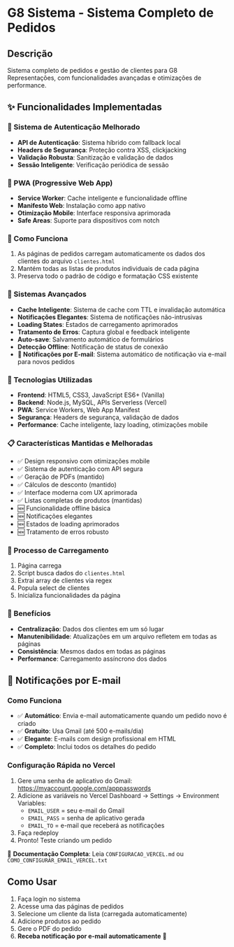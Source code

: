 # G8 Sistema - Sistema Completo de Pedidos

## Descrição
Sistema completo de pedidos e gestão de clientes para G8 Representações, com funcionalidades avançadas e otimizações de performance.

## ✨ Funcionalidades Implementadas

### 🔐 Sistema de Autenticação Melhorado
- **API de Autenticação**: Sistema híbrido com fallback local
- **Headers de Segurança**: Proteção contra XSS, clickjacking
- **Validação Robusta**: Sanitização e validação de dados
- **Sessão Inteligente**: Verificação periódica de sessão

### 📱 PWA (Progressive Web App)
- **Service Worker**: Cache inteligente e funcionalidade offline
- **Manifesto Web**: Instalação como app nativo
- **Otimização Mobile**: Interface responsiva aprimorada
- **Safe Areas**: Suporte para dispositivos com notch

### 🔄 Como Funciona
1. As páginas de pedidos carregam automaticamente os dados dos clientes do arquivo `clientes.html`
2. Mantém todas as listas de produtos individuais de cada página
3. Preserva todo o padrão de código e formatação CSS existente
### 🚀 Sistemas Avançados
- **Cache Inteligente**: Sistema de cache com TTL e invalidação automática
- **Notificações Elegantes**: Sistema de notificações não-intrusivas
- **Loading States**: Estados de carregamento aprimorados
- **Tratamento de Erros**: Captura global e feedback inteligente
- **Auto-save**: Salvamento automático de formulários
- **Detecção Offline**: Notificação de status de conexão
- **📧 Notificações por E-mail**: Sistema automático de notificação via e-mail para novos pedidos

### 🔧 Tecnologias Utilizadas
- **Frontend**: HTML5, CSS3, JavaScript ES6+ (Vanilla)
- **Backend**: Node.js, MySQL, APIs Serverless (Vercel)
- **PWA**: Service Workers, Web App Manifest
- **Segurança**: Headers de segurança, validação de dados
- **Performance**: Cache inteligente, lazy loading, otimizações mobile

### 📋 Características Mantidas e Melhoradas
- ✅ Design responsivo com otimizações mobile
- ✅ Sistema de autenticação com API segura
- ✅ Geração de PDFs (mantido)
- ✅ Cálculos de desconto (mantido)
- ✅ Interface moderna com UX aprimorada
- ✅ Listas completas de produtos (mantidas)
- 🆕 Funcionalidade offline básica
- 🆕 Notificações elegantes
- 🆕 Estados de loading aprimorados
- 🆕 Tratamento de erros robusto

### 🔄 Processo de Carregamento
1. Página carrega
2. Script busca dados do `clientes.html`
3. Extrai array de clientes via regex
4. Popula select de clientes
5. Inicializa funcionalidades da página

### 🎯 Benefícios
- **Centralização**: Dados dos clientes em um só lugar
- **Manutenibilidade**: Atualizações em um arquivo refletem em todas as páginas
- **Consistência**: Mesmos dados em todas as páginas
- **Performance**: Carregamento assíncrono dos dados

## 📧 Notificações por E-mail

### Como Funciona
- ✅ **Automático**: Envia e-mail automaticamente quando um pedido novo é criado
- ✅ **Gratuito**: Usa Gmail (até 500 e-mails/dia)
- ✅ **Elegante**: E-mails com design profissional em HTML
- ✅ **Completo**: Inclui todos os detalhes do pedido

### Configuração Rápida no Vercel
1. Gere uma senha de aplicativo do Gmail: https://myaccount.google.com/apppasswords
2. Adicione as variáveis no Vercel Dashboard → Settings → Environment Variables:
   - `EMAIL_USER` = seu e-mail do Gmail
   - `EMAIL_PASS` = senha de aplicativo gerada
   - `EMAIL_TO` = e-mail que receberá as notificações
3. Faça redeploy
4. Pronto! Teste criando um pedido

📖 **Documentação Completa**: Leia `CONFIGURACAO_VERCEL.md` ou `COMO_CONFIGURAR_EMAIL_VERCEL.txt`

## Como Usar
1. Faça login no sistema
2. Acesse uma das páginas de pedidos
3. Selecione um cliente da lista (carregada automaticamente)
4. Adicione produtos ao pedido
5. Gere o PDF do pedido
6. **Receba notificação por e-mail automaticamente** 📧
